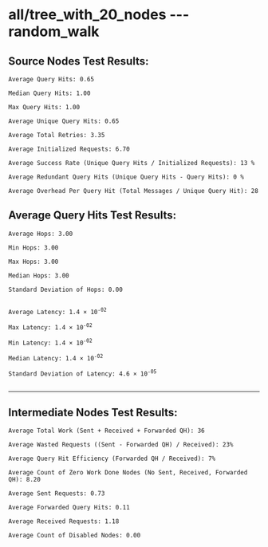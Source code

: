 # all/tree_with_20_nodes --- random_walk
## Source Nodes Test Results:
	Average Query Hits: 0.65

	Median Query Hits: 1.00

	Max Query Hits: 1.00

	Average Unique Query Hits: 0.65

	Average Total Retries: 3.35

	Average Initialized Requests: 6.70

	Average Success Rate (Unique Query Hits / Initialized Requests): 13 %

	Average Redundant Query Hits (Unique Query Hits - Query Hits): 0 %

	Average Overhead Per Query Hit (Total Messages / Unique Query Hit): 28



## Average Query Hits Test Results:
<pre><code>Average Hops: 3.00

Min Hops: 3.00

Max Hops: 3.00

Median Hops: 3.00

Standard Deviation of Hops: 0.00


Average Latency: 1.4 × 10<sup>-02</sup>

Max Latency: 1.4 × 10<sup>-02</sup>

Min Latency: 1.4 × 10<sup>-02</sup>

Median Latency: 1.4 × 10<sup>-02</sup>

Standard Deviation of Latency: 4.6 × 10<sup>-05</sup>

</code></pre>

---------------------------------------------
## Intermediate Nodes Test Results:

	Average Total Work (Sent + Received + Forwarded QH): 36

	Average Wasted Requests ((Sent - Forwarded QH) / Received): 23%

	Average Query Hit Efficiency (Forwarded QH / Received): 7%

	Average Count of Zero Work Done Nodes (No Sent, Received, Forwarded QH): 8.20

	Average Sent Requests: 0.73

	Average Forwarded Query Hits: 0.11

	Average Received Requests: 1.18

	Average Count of Disabled Nodes: 0.00

